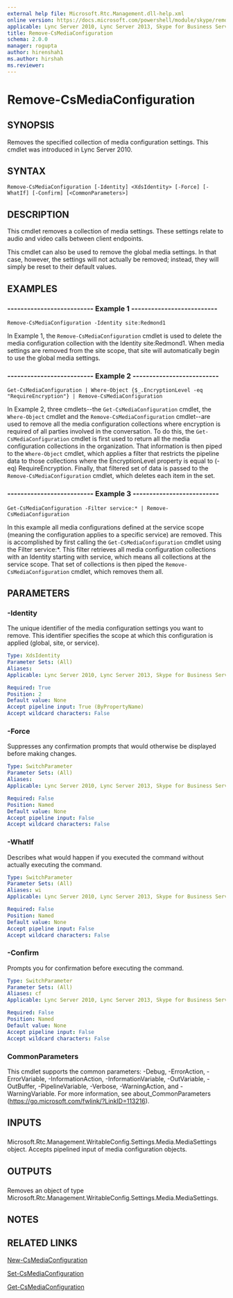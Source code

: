 ```yaml
---
external help file: Microsoft.Rtc.Management.dll-help.xml
online version: https://docs.microsoft.com/powershell/module/skype/remove-csmediaconfiguration
applicable: Lync Server 2010, Lync Server 2013, Skype for Business Server 2015, Skype for Business Server 2019
title: Remove-CsMediaConfiguration
schema: 2.0.0
manager: rogupta
author: hirenshah1
ms.author: hirshah
ms.reviewer:
---
```


# Remove-CsMediaConfiguration

## SYNOPSIS
Removes the specified collection of media configuration settings.
This cmdlet was introduced in Lync Server 2010.


## SYNTAX

```
Remove-CsMediaConfiguration [-Identity] <XdsIdentity> [-Force] [-WhatIf] [-Confirm] [<CommonParameters>]
```

## DESCRIPTION
This cmdlet removes a collection of media settings.
These settings relate to audio and video calls between client endpoints.

This cmdlet can also be used to remove the global media settings.
In that case, however, the settings will not actually be removed; instead, they will simply be reset to their default values.


## EXAMPLES

### -------------------------- Example 1 --------------------------
```
Remove-CsMediaConfiguration -Identity site:Redmond1
```

In Example 1, the `Remove-CsMediaConfiguration` cmdlet is used to delete the media configuration collection with the Identity site:Redmond1.
When media settings are removed from the site scope, that site will automatically begin to use the global media settings.


### -------------------------- Example 2 --------------------------
```
Get-CsMediaConfiguration | Where-Object {$_.EncryptionLevel -eq "RequireEncryption"} | Remove-CsMediaConfiguration
```

In Example 2, three cmdlets--the `Get-CsMediaConfiguration` cmdlet, the `Where-Object` cmdlet and the `Remove-CsMediaConfiguration` cmdlet--are used to remove all the media configuration collections where encryption is required of all parties involved in the conversation.
To do this, the `Get-CsMediaConfiguration` cmdlet is first used to return all the media configuration collections in the organization.
That information is then piped to the `Where-Object` cmdlet, which applies a filter that restricts the pipeline data to those collections where the EncryptionLevel property is equal to (-eq) RequireEncryption.
Finally, that filtered set of data is passed to the `Remove-CsMediaConfiguration` cmdlet, which deletes each item in the set.


### -------------------------- Example 3 --------------------------
```
Get-CsMediaConfiguration -Filter service:* | Remove-CsMediaConfiguration
```

In this example all media configurations defined at the service scope (meaning the configuration applies to a specific service) are removed.
This is accomplished by first calling the `Get-CsMediaConfiguration` cmdlet using the Filter service:*.
This filter retrieves all media configuration collections with an Identity starting with service, which means all collections at the service scope.
That set of collections is then piped the `Remove-CsMediaConfiguration` cmdlet, which removes them all.


## PARAMETERS

### -Identity
The unique identifier of the media configuration settings you want to remove.
This identifier specifies the scope at which this configuration is applied (global, site, or service).

```yaml
Type: XdsIdentity
Parameter Sets: (All)
Aliases: 
Applicable: Lync Server 2010, Lync Server 2013, Skype for Business Server 2015, Skype for Business Server 2019

Required: True
Position: 2
Default value: None
Accept pipeline input: True (ByPropertyName)
Accept wildcard characters: False
```

### -Force
Suppresses any confirmation prompts that would otherwise be displayed before making changes.

```yaml
Type: SwitchParameter
Parameter Sets: (All)
Aliases: 
Applicable: Lync Server 2010, Lync Server 2013, Skype for Business Server 2015, Skype for Business Server 2019

Required: False
Position: Named
Default value: None
Accept pipeline input: False
Accept wildcard characters: False
```

### -WhatIf
Describes what would happen if you executed the command without actually executing the command.

```yaml
Type: SwitchParameter
Parameter Sets: (All)
Aliases: wi
Applicable: Lync Server 2010, Lync Server 2013, Skype for Business Server 2015, Skype for Business Server 2019

Required: False
Position: Named
Default value: None
Accept pipeline input: False
Accept wildcard characters: False
```

### -Confirm
Prompts you for confirmation before executing the command.

```yaml
Type: SwitchParameter
Parameter Sets: (All)
Aliases: cf
Applicable: Lync Server 2010, Lync Server 2013, Skype for Business Server 2015, Skype for Business Server 2019

Required: False
Position: Named
Default value: None
Accept pipeline input: False
Accept wildcard characters: False
```

### CommonParameters
This cmdlet supports the common parameters: -Debug, -ErrorAction, -ErrorVariable, -InformationAction, -InformationVariable, -OutVariable, -OutBuffer, -PipelineVariable, -Verbose, -WarningAction, and -WarningVariable. For more information, see about_CommonParameters (https://go.microsoft.com/fwlink/?LinkID=113216).

## INPUTS

###  
Microsoft.Rtc.Management.WritableConfig.Settings.Media.MediaSettings object.
Accepts pipelined input of media configuration objects.

## OUTPUTS

###  
Removes an object of type Microsoft.Rtc.Management.WritableConfig.Settings.Media.MediaSettings.

## NOTES

## RELATED LINKS

[New-CsMediaConfiguration](New-CsMediaConfiguration.md)

[Set-CsMediaConfiguration](Set-CsMediaConfiguration.md)

[Get-CsMediaConfiguration](Get-CsMediaConfiguration.md)

